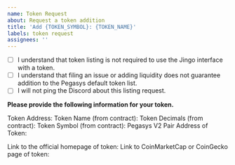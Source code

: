 ```yaml
---
name: Token Request
about: Request a token addition
title: 'Add {TOKEN_SYMBOL}: {TOKEN_NAME}'
labels: token request
assignees: ''
---
```


- [ ] I understand that token listing is not required to use the Jingo interface with a token.
- [ ] I understand that filing an issue or adding liquidity does not guarantee addition to the Pegasys default token list.
- [ ] I will not ping the Discord about this listing request.

**Please provide the following information for your token.**

Token Address: 
Token Name (from contract): 
Token Decimals (from contract): 
Token Symbol (from contract): 
Pegasys V2 Pair Address of Token: 

Link to the official homepage of token:
Link to CoinMarketCap or CoinGecko page of token: 
